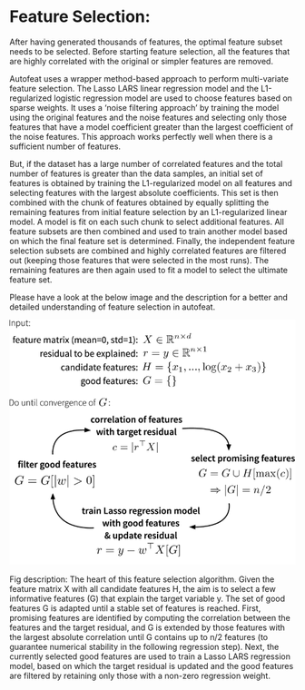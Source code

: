 # Feature Selection:

After having generated thousands of features, the optimal feature subset needs to be selected. Before starting feature selection, all the features that are highly correlated with the original or simpler features are removed.

Autofeat uses a wrapper method-based approach to perform multi-variate feature selection. The Lasso LARS linear regression model and the L1-regularized logistic regression model are used to choose features based on sparse weights. It uses a ‘noise filtering approach’ by training the model using the original features and the noise features and selecting only those features that have a model coefficient greater than the largest coefficient of the noise features. This approach works perfectly well when there is a sufficient number of features.

But, if the dataset has a large number of correlated features and the total number of features is greater than the data samples, an initial set of features is obtained by training the L1-regularized model on all features and selecting features with the largest absolute coefficients. This set is then combined with the chunk of features obtained by equally splitting the remaining features from initial feature selection by an L1-regularized linear model. A model is fit on each such chunk to select additional features. All feature subsets are then combined and used to train another model based on which the final feature set is determined. Finally, the independent feature selection subsets are combined and highly correlated features are filtered out \(keeping those features that were selected in the most runs\). The remaining features are then again used to fit a model to select the ultimate feature set.

Please have a look at the below image and the description for a better and detailed understanding of feature selection in autofeat.

![Fig: autofeat feature selection algorithm](../../.gitbook/assets/image%20%281%29.png)

Fig description: The heart of this feature selection algorithm. Given the feature matrix X with all candidate features H, the aim is to select a few informative features \(G\) that explain the target variable y. The set of good features G is adapted until a stable set of features is reached. First, promising features are identified by computing the correlation between the features and the target residual, and G is extended by those features with the largest absolute correlation until G contains up to n/2 features \(to guarantee numerical stability in the following regression step\). Next, the currently selected good features are used to train a Lasso LARS regression model, based on which the target residual is updated and the good features are filtered by retaining only those with a non-zero regression weight.

